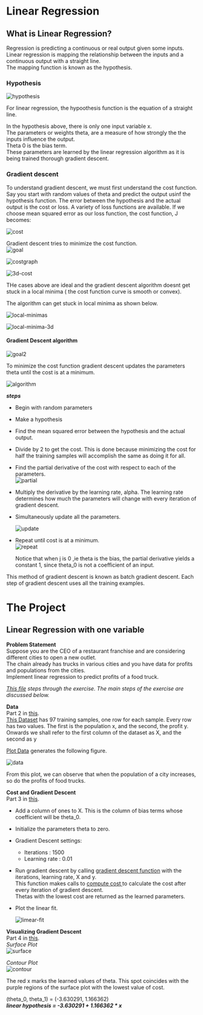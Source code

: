 # Linear Regression

## What is Linear Regression?
Regression is predicting a continuous or real output given some inputs.  
Linear regression is mapping the relationship between the inputs and a continuous output with a straight line.    
The mapping function is known as the hypothesis.  

### **Hypothesis**  

![hypothesis](images/hypothesis.png) 

For linear regression, the hypoothesis function is the equation of a straight line.  

In the hypothesis above, there is only one input variable x.  
The parameters or weights theta, are a measure of how strongly the the inputs influence the output.  
Theta 0 is the bias term.  
These parameters are learned by the linear regression algorithm as it is being trained thorough gradient descent.

### __Gradient descent__
To understand gradient descent, we must first understand the cost function.  
Say you start with random values of theta and predict the output usinf the hypothesis function. The error between the hypothesis and the actual output is the cost or loss. A variety of loss functions are available. If we choose mean squared error as our loss function, the cost function, J becomes:  

![cost](images/cost.png)  

Gradient descent tries to minimize the cost function.  
![goal](images/goal.png)  

![costgraph](https://www.researchgate.net/publication/329920042/figure/fig1/AS:708069117939712@1545828241440/A-graph-of-a-cost-function-modified-from.png)  


![3d-cost](https://i.stack.imgur.com/Rq40j.png) 

THe cases above are ideal and the gradient descent algorithm doesnt get stuck in a local minima ( the cost function curve is smooth or convex).  

The algorithm can get stuck in local minima as shown below.  

![local-minimas](https://fromthegenesis.com/wp-content/uploads/2018/06/GDS_5.png)  

![local-minima-3d](https://d1m75rqqgidzqn.cloudfront.net/wp-data/2020/06/12190927/8.png)  

#### Gradient Descent algorithm

![goal2](images/goal2.png)  

To minimize the cost function gradient descent updates the parameters theta until the cost is at a minimum.

![algorithm](images/descent-algorithm.png)  

*__steps__*  
* Begin with random parameters
* Make a hypothesis
* Find the mean squared error between the hypothesis and the actual output.
* Divide by 2 to get the cost. This is done because minimizing the cost for half the training samples will accomplish the same as doing it for all.  
* Find the partial derivative of  the cost with respect to each of the parameters.  
  ![partial](images/partial-derivative.png)
* Multiply the derivative by the learning rate, alpha. The learning rate determines how much the parameters will change with every iteration of gradient descent.  
* Simultaneously update all the parameters.  

  ![update](images/simultaneous-update.png)  

* Repeat until cost is at a minimum.  
  ![repeat](images/until-convergence.png)  

  Notice that when j is 0 ,ie theta is the bias, the partial derivative yields a constant 1, since theta_0 is not a coefficient of an input.  

This method of gradient descent is known as batch gradient descent. Each step of gradient descent uses all the training examples.  

# The Project
## Linear Regression with one variable  
__Problem Statement__  
Suppose you are the CEO of a restaurant franchise and are considering different cities to open a new outlet.  
The chain already has trucks in various cities and you have data for profits and populations from the cities.  
Implement linear regression to predict profits of a food truck.  

*[This file](ex1.m) steps through the exercise. The main steps of the exercise are discussed below.*  

__Data__  
Part 2 in [this](ex1.m).  
[This Dataset](ex1data1.txt) has 97 training samples, one row for each sample. Every row has two values. The first is the population x, and the second, the profit y.  
Onwards we shall refer to the first column of the dataset as X, and the second as y

[Plot Data](plotData.m) generates the following figure.  

![data](images/data.png)  

From this plot, we can observe that when the population of a city increases, so do the profits of food trucks.  

__Cost and Gradient Descent__  
Part 3 in [this](ex1.m).  
* Add a column of ones to X. This is the column of bias terms whose coefficient will be theta_0.  
* Initialize the parameters theta to zero.  
* Gradient Descent settings:  
  * Iterations : 1500
  * Learning rate : 0.01
* Run gradient descent by calling [gradient descent function](gradientDescent.m) with the iterations, learning rate, X and y.  
This function makes calls to [compute cost ](computeCost.m) to calculate the cost after every iteration of gradient descent.  
Thetas with the lowest cost are returned as the learned parameters.

* Plot the linear fit.

  ![limear-fit](images/linear-hypothesis.png)

__Visualizing Gradient Descent__  
Part 4 in [this](ex1.m).  
*Surface Plot*  
![surface](images/surface.png)  

*Contour Plot*  
![contour](images/contour.png)

The red x marks the learned values of theta. This spot coincides with the purple regions of the surface plot with the lowest value of cost.  

(theta_0, theta_1) = (-3.630291, 1.166362)  
*__linear hypothesis = -3.630291 + 1.166362 * x__*

